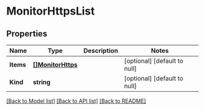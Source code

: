 # MonitorHttpsList

## Properties
Name | Type | Description | Notes
------------ | ------------- | ------------- | -------------
**Items** | [**[]MonitorHttps**](monitor_https.md) |  | [optional] [default to null]
**Kind** | **string** |  | [optional] [default to null]

[[Back to Model list]](../README.md#documentation-for-models) [[Back to API list]](../README.md#documentation-for-api-endpoints) [[Back to README]](../README.md)



